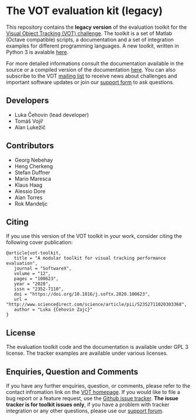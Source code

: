 The VOT evaluation kit (legacy)
===============================

This repository contains the **legacy version** of the evaluation toolkit for the [Visual Object Tracking (VOT) challenge](http://votchallenge.net/). The toolkit is a set of Matlab (Octave compatible) scripts, a documentation and a set of integration examples for different programming languages. A new toolkit, written in Python 3 is avalable [here](https://github.com/votchallenge/toolkit).

For more detailed informations consult the documentation available in the source or a compiled version of the documentation [here](http://www.votchallenge.net/howto/). You can also subscribe to the VOT [mailing list](https://service.ait.ac.at/mailman/listinfo/votchallenge) to receive news about challenges and important software updates or join our [support form](https://groups.google.com/forum/?hl=en#!forum/votchallenge-help) to ask questions.

Developers
----------

* Luka Čehovin (lead developer)
* Tomáš Vojíř
* Alan Lukežič

Contributors
------------

* Georg Nebehay
* Heng Cherkeng
* Stefan Duffner
* Mario Maresca
* Klaus Haag
* Alessio Dore
* Alan Torres
* Rok Mandeljc

Citing
------

If you use this version of the VOT toolkit in your work, consider citing the following cover publication:

```
@article{vot-toolkit,
   title = "A modular toolkit for visual tracking performance evaluation",
   journal = "SoftwareX",
   volume = "12",
   pages = "100623",
   year = "2020",
   issn = "2352-7110",
   doi = "https://doi.org/10.1016/j.softx.2020.100623",
   url = "http://www.sciencedirect.com/science/article/pii/S2352711020303368",
   author = "Luka {Čehovin Zajc}"
}
```

License
-------

The evaluation toolkit code and the documentation is available under GPL 3 license. The tracker examples are available under various licenses.

Enquiries, Question and Comments
--------------------------------

If you have any further enquiries, question, or comments, please refer to the contact infromation link on the [VOT homepage](http://votchallenge.net/). If you would like to file a bug report or a feature request, use the  [Github issue tracker](https://github.com/vicoslab/vot-toolkit/issues). **The issue tracker is for toolkit issues only**, if you have a problem with tracker integration or any other questions, please use our [support forum](https://groups.google.com/forum/?hl=en#!forum/votchallenge-help).
